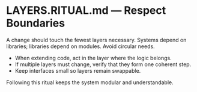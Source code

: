 # LAYERS.RITUAL.md — Respect Boundaries

A change should touch the fewest layers necessary. Systems depend on libraries; libraries depend on modules. Avoid circular needs.

- When extending code, act in the layer where the logic belongs.
- If multiple layers must change, verify that they form one coherent step.
- Keep interfaces small so layers remain swappable.

Following this ritual keeps the system modular and understandable.

